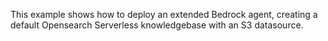 This example shows how to deploy an extended Bedrock agent, creating a default Opensearch Serverless knowledgebase with an S3 datasource. 